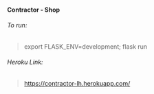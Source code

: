 #### Contractor - Shop

###### To run:

> export FLASK_ENV=development; flask run

###### Heroku Link:

> https://contractor-lh.herokuapp.com/
